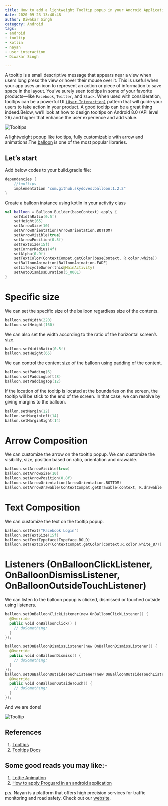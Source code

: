 ```yaml
---
title: How to add a lightweight Tooltip popup in your Android Application
date: 2020-09-23 13:40:48
author: Diwakar Singh
category: Android
tags:
- android
- tooltip
- kotlin
- nayan
- user interaction
- Diwakar Singh

---
```


A tooltip is a small descriptive message that appears near a view when users long press the view or hover their mouse over it. This is useful when your app uses an icon to represent an action or piece of information to save space in the layout.
You’ve surely seen tooltips in some of your favorite products—like `Facebook`, `Twitter`, and `Slack`. When used with consideration, tooltips can be a powerful UI [`(User Interaction)`](https://play.google.com/store/apps/details?id=com.nayan.nayanindia&hl=en_US) pattern that will guide your users to take action in your product. A good tooltip can be a great thing indeed.Below, we’ll look at how to design tooltips on Android 8.0 (API level 26) and higher that enhance the user experience and add value.

![Tooltips](/blog/Android/A-lightweight-tooltip-popup-for-Android/tooltip_1.jpg)

A lightweight popup like tooltips, fully customizable with arrow and animations.The [balloon](https://github.com/skydoves/Balloon) is one of the most popular libraries.

## Let’s start

Add below codes to your build.gradle file:

```gradle
dependencies {
    //tooltips
    implementation "com.github.skydoves:balloon:1.2.2"
}
```
Create a balloon instance using kotlin in your activity class


```kotlin
val balloon = Balloon.Builder(baseContext).apply {
    setWidthRatio(0.5f)
    setHeight(65)
    setArrowSize(10)
    setArrowOrientation(ArrowOrientation.BOTTOM)
    setArrowVisible(true)
    setArrowPosition(0.5f)
    setTextSize(15f)
    setCornerRadius(4f)
    setAlpha(0.9f)
    setTextColor(ContextCompat.getColor(baseContext, R.color.white))
    setBalloonAnimation(BalloonAnimation.FADE)
    setLifecycleOwner(this@MainActivity)
    setAutoDismissDuration(5_000L)
}
```

# Specific size

We can set the specific size of the balloon regardless size of the contents.

```kotlin
balloon.setWidth(220)
balloon.setHeight(160)
```
We can also set the width according to the ratio of the horizontal screen’s size.

```kotlin
balloon.setWidthRatio(0.5f)
balloon.setHeight(65)
```
We can control the content size of the balloon using padding of the content.

```kotlin
balloon.setPadding(6)
balloon.setPaddingLeft(8)
balloon.setPaddingTop(12)
```

If the location of the tooltip is located at the boundaries on the screen, the tooltip will be stick to the end of the screen. In that case, we can resolve by giving margins to the balloon.

```kotlin
ballon.setMargin(12)
ballon.setMarginLeft(14)
ballon.setMarginRight(14)
```

# Arrow Composition

We can customize the arrow on the tooltip popup. We can customize the visibility, size, position based on ratio, orientation and drawable.

```kotlin
balloon.setArrowVisible(true)
balloon.setArrowSize(10)
balloon.setArrowPosition(0.8f)
balloon.setArrowOrientation(ArrowOrientation.BOTTOM)
balloon.setArrowDrawable(ContextCompat.getDrawable(context, R.drawable.arrow))
```

# Text Composition

We can customize the text on the tooltip popup.

```kotlin
balloon.setText("Facebook Login")
balloon.setTextSize(15f)
balloon.setTextTypeface(Typeface.BOLD)
balloon.setTextColor(ContextCompat.getColor(context,R.color.white_87))
```

# Listeners (OnBalloonClickListener, OnBalloonDismissListener, OnBalloonOutsideTouchListener)

We can listen to the balloon popup is clicked, dismissed or touched outside using listeners.

```kotlin
balloon.setOnBalloonClickListener(new OnBalloonClickListener() {
  @Override
  public void onBalloonClick() {
    // doSomething;
  }
});

balloon.setOnBalloonDismissListener(new OnBalloonDismissListener() {
  @Override
  public void onBalloonDismiss() {
    // doSomething;
  }
});
balloon.setOnBalloonOutsideTouchListener(new OnBalloonOutsideTouchListener() {
  @Override
  public void onBalloonOutsideTouch() {
    // doSomething;
  }
});
```

And we are done!

![Tooltip](/blog/Android/A-lightweight-tooltip-popup-for-Android/tooltip_3.gif)

## References

1. [Tooltips](https://developer.android.com/guide/topics/ui/tooltips)
2. [Tooltips Docs](https://github.com/skydoves/Balloon)

## Some good reads you may like:-

1. [Lottie Animation](https://nayan.co/blog/Android/How-to-add-Lottie-Animation-in-an-Android-app/)
2. [How to apply Proguard in an android application](https://nayan.co/blog/Android/Applying-Proguard-in-an-android-application/)

p.s. Nayan is a platform that offers high precision services for traffic monitoring and road safety. Check out our [website](https://nayan.co/).
